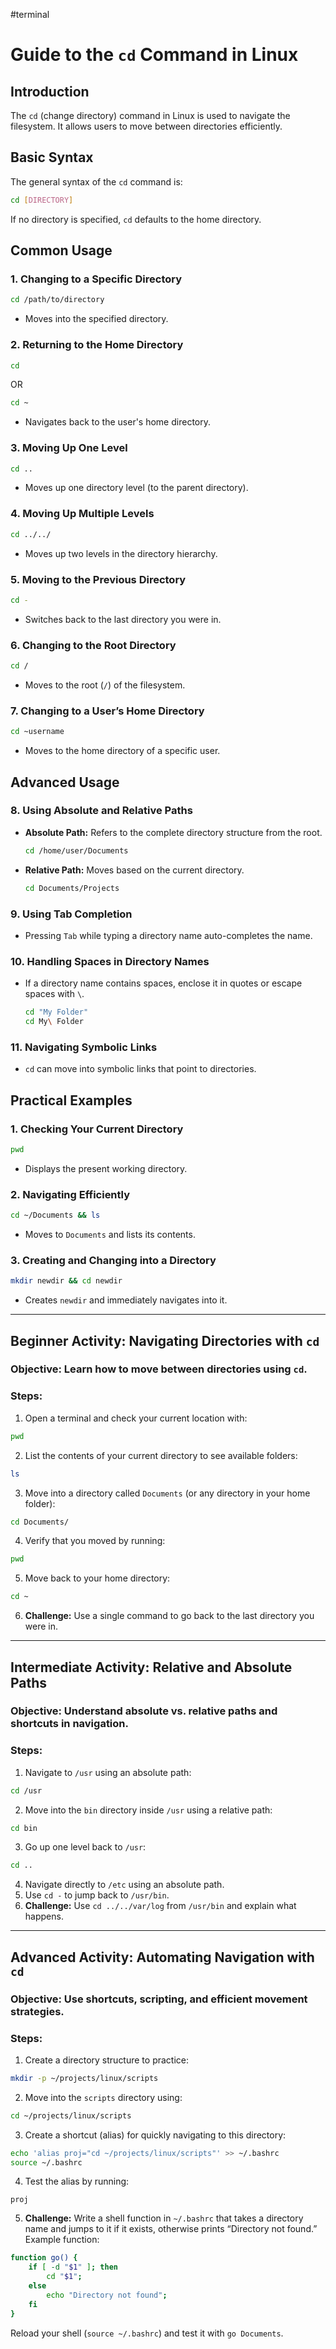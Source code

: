 #terminal 

# Guide to the `cd` Command in Linux

## Introduction

The `cd` (change directory) command in Linux is used to navigate the filesystem. It allows users to move between directories efficiently. 

## Basic Syntax

The general syntax of the `cd` command is:

```bash
cd [DIRECTORY]
```

If no directory is specified, `cd` defaults to the home directory.

## Common Usage

### 1. Changing to a Specific Directory

```bash
cd /path/to/directory
```

- Moves into the specified directory.

### 2. Returning to the Home Directory

```bash
cd
```

OR

```bash
cd ~
```

- Navigates back to the user's home directory.

### 3. Moving Up One Level

```bash
cd ..
```

- Moves up one directory level (to the parent directory).

### 4. Moving Up Multiple Levels

```bash
cd ../../
```

- Moves up two levels in the directory hierarchy.

### 5. Moving to the Previous Directory

```bash
cd -
```

- Switches back to the last directory you were in.

### 6. Changing to the Root Directory

```bash
cd /
```

- Moves to the root (`/`) of the filesystem.

### 7. Changing to a User’s Home Directory

```bash
cd ~username
```

- Moves to the home directory of a specific user.

## Advanced Usage

### 8. Using Absolute and Relative Paths

- **Absolute Path:** Refers to the complete directory structure from the root.
    
    ```bash
    cd /home/user/Documents
    ```
    
- **Relative Path:** Moves based on the current directory.
    
    ```bash
    cd Documents/Projects
    ```
    

### 9. Using Tab Completion

- Pressing `Tab` while typing a directory name auto-completes the name.

### 10. Handling Spaces in Directory Names

- If a directory name contains spaces, enclose it in quotes or escape spaces with `\`.
    
    ```bash
    cd "My Folder"
    cd My\ Folder
    ```
    

### 11. Navigating Symbolic Links

- `cd` can move into symbolic links that point to directories.

## Practical Examples

### 1. Checking Your Current Directory

```bash
pwd
```

- Displays the present working directory.

### 2. Navigating Efficiently

```bash
cd ~/Documents && ls
```

- Moves to `Documents` and lists its contents.

### 3. Creating and Changing into a Directory

```bash
mkdir newdir && cd newdir
```

- Creates `newdir` and immediately navigates into it.


---

## **Beginner Activity: Navigating Directories with `cd`**

### **Objective:** Learn how to move between directories using `cd`.

### **Steps:**

1. Open a terminal and check your current location with:

```bash
pwd
```

2. List the contents of your current directory to see available folders:

```bash
ls
```

3. Move into a directory called `Documents` (or any directory in your home folder):

```bash
cd Documents/
```

4. Verify that you moved by running:

```bash
pwd
```

5. Move back to your home directory:

```bash
cd ~
```

6. **Challenge:** Use a single command to go back to the last directory you were in.

---

## **Intermediate Activity: Relative and Absolute Paths**

### **Objective:** Understand absolute vs. relative paths and shortcuts in navigation.

### **Steps:**

1. Navigate to `/usr` using an absolute path:

```bash
cd /usr
```

2. Move into the `bin` directory inside `/usr` using a relative path:

```bash
cd bin
```

3. Go up one level back to `/usr`:

```bash
cd ..
```

4. Navigate directly to `/etc` using an absolute path.
5. Use `cd -` to jump back to `/usr/bin`.
6. **Challenge:** Use `cd ../../var/log` from `/usr/bin` and explain what happens.

---

## **Advanced Activity: Automating Navigation with `cd`**

### **Objective:** Use shortcuts, scripting, and efficient movement strategies.

### **Steps:**

1. Create a directory structure to practice:

```bash
mkdir -p ~/projects/linux/scripts
```

2. Move into the `scripts` directory using:

```bash
cd ~/projects/linux/scripts
```

3. Create a shortcut (alias) for quickly navigating to this directory:

```bash
echo 'alias proj="cd ~/projects/linux/scripts"' >> ~/.bashrc
source ~/.bashrc
```

4. Test the alias by running:

`proj`

5. **Challenge:** Write a shell function in `~/.bashrc` that takes a directory name and jumps to it if it exists, otherwise prints “Directory not found.”  
Example function:

```bash
function go() { 
    if [ -d "$1" ]; then 
        cd "$1"; 
    else 
        echo "Directory not found"; 
    fi 
}
```

Reload your shell (`source ~/.bashrc`) and test it with `go Documents`.
